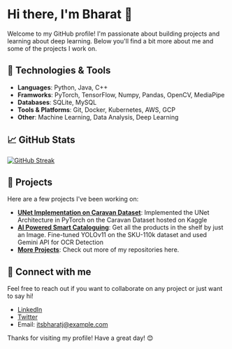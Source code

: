 # Hi there, I'm Bharat 👋

Welcome to my GitHub profile! I'm passionate about building projects and learning about deep learning. Below you'll find a bit more about me and some of the projects I work on.

## 🔧 Technologies & Tools

- **Languages**: Python, Java, C++
- **Framworks**: PyTorch, TensorFlow, Numpy, Pandas, OpenCV, MediaPipe 
- **Databases**: SQLite, MySQL 
- **Tools & Platforms**: Git, Docker, Kubernetes, AWS, GCP
- **Other**: Machine Learning, Data Analysis, Deep Learning

## 📈 GitHub Stats

[![GitHub Streak](https://streak-stats.demolab.com?user=itsbharatj&theme=highcontrast&mode=weekly)](https://git.io/streak-stats)

## 🚀 Projects

Here are a few projects I've been working on:

- **[UNet Implementation on Caravan Dataset](https://github.com/itsbharatj/Caravan-Segmentation)**: Implemented the UNet Architecture in PyTorch on the Caravan Dataset hosted on Kaggle
- **[AI Powered Smart Cataloguing](https://github.com/itsbharatj/AI-Powered-Smart-Cataloguing-)**: Get all the products in the shelf by just an Image. Fine-tuned YOLOv11 on the SKU-110k dataset and used Gemini API for OCR Detection
- **[More Projects](https://github.com/itsbharatj?tab=repositories)**: Check out more of my repositories here.

<!---
## 📝 Latest Blog Posts
<!-- BLOG-POST-LIST:START -->

<!-- BLOG-POST-LIST:END -->

## 🔗 Connect with me

Feel free to reach out if you want to collaborate on any project or just want to say hi!

- [LinkedIn](https://www.linkedin.com/in/itsbharatj/)
- [Twitter](https://twitter.com/itsbharatj)
- Email: [itsbharatj@example.com](mailto:itsbharatj@example.com)

Thanks for visiting my profile! Have a great day! 😊
  
<!---
itsbharatj/itsbharatj is a ✨ special ✨ repository because its `README.md` (this file) appears on your GitHub profile.
You can click the Preview link to take a look at your changes.
--->
